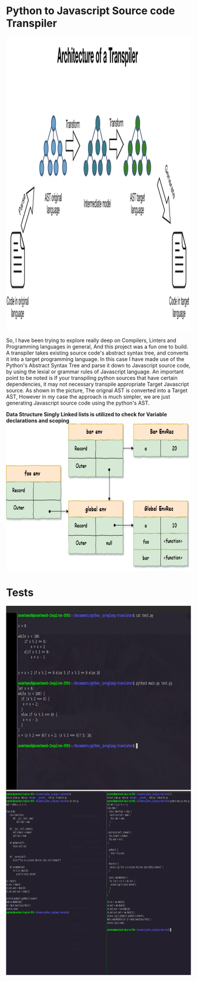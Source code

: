 # Python to Javascript Source code Transpiler

<img src="/montages/Transpiler-Architecture.jpeg" height="800" />

So, I have been trying to explore really deep on Compilers, Linters and Programming languages in general, And this project was a fun one to build.
A transpiler takes existing source code's abstract syntax tree, and converts it into a target programming language. In this case I have made use of the 
Python's Abstract Syntax Tree and parse it down to Javascript source code, by using the lexial or grammar rules of Javascript language. An important point 
to be noted is If your transpiling python sources that have certain dependencies, it may not necessary transpile appropriate Target Javascript source. As shown 
in the picture, The orignal AST is converted into a Target AST, However in my case the approach is much simpler, we are just generating Javascript source code 
using the python's AST.

<b>Data Structure Singly Linked lists is utilized to check for Variable declarations and scoping</b>
<img src="/montages/lexical.webp" height="400" />

<h1>Tests</h1>
<img src="/montages/test-1.png" height="500" alt="test no. 1" />
<img src="/montages/test-2.png" height="500" alt="test no. 2" />
